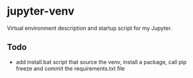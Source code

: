 # jupyter-venv

Virtual environment description and startup script for my Jupyter.

## Todo

- add install.bat script that source the venv, install a package, call pip freeze and commit the requirements.txt file